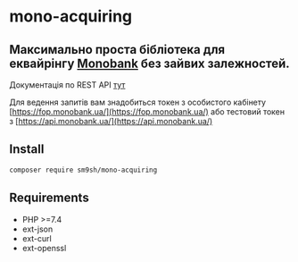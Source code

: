 # mono-acquiring
## Максимально проста бібліотека для еквайрінгу [Monobank](https://api.monobank.ua/docs/acquiring.html) без зайвих залежностей.
Документація по REST API [тут](https://api.monobank.ua/docs/acquiring.html)

Для ведення запитів вам знадобиться токен з особистого кабінету [https://fop.monobank.ua/](https://fop.monobank.ua/) або тестовий токен з [https://api.monobank.ua/](https://api.monobank.ua/)

## Install

```bash
composer require sm9sh/mono-acquiring
```

## Requirements

* PHP >=7.4
* ext-json
* ext-curl
* ext-openssl
